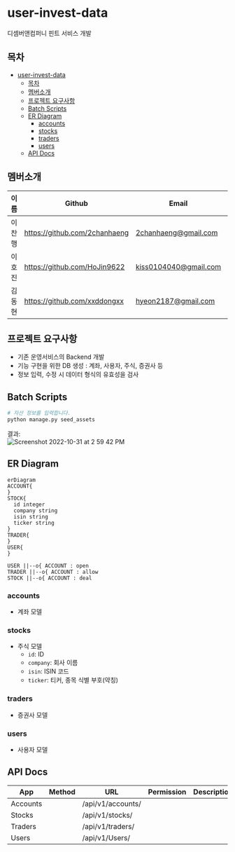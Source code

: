# user-invest-data

디셈버앤컴퍼니 핀트 서비스 개발

## 목차

- [user-invest-data](#user-invest-data)
  - [목차](#목차)
  - [멤버소개](#멤버소개)
  - [프로젝트 요구사항](#프로젝트-요구사항)
  - [Batch Scripts](#batch-scripts)
  - [ER Diagram](#er-diagram)
    - [accounts](#accounts)
    - [stocks](#stocks)
    - [traders](#traders)
    - [users](#users)
  - [API Docs](#api-docs)

## 멤버소개

| 이름   | Github                        | Email                 | Blog                        |
| ------ | ----------------------------- | --------------------- | --------------------------- |
| 이찬행 | https://github.com/2chanhaeng | 2chanhaeng@gmail.com  | https://chomu.dev/          |
| 이호진 | https://github.com/HoJin9622  | kiss0104040@gmail.com | https://velog.io/@hojin9622 |
| 김동현 | https://github.com/xxddongxx  | hyeon2187@gmail.com   |                             |

## 프로젝트 요구사항

- 기존 운영서비스의 Backend 개발
- 기능 구현을 위한 DB 생성 : 계좌, 사용자, 주식, 증권사 등
- 정보 입력, 수정 시 데이터 형식의 유효성을 검사

## Batch Scripts

```bash
# 자산 정보를 입력합니다.
python manage.py seed_assets
```

결과:<br />
![Screenshot 2022-10-31 at 2 59 42 PM](https://user-images.githubusercontent.com/57439651/198941620-70b41c85-bd3f-4e89-b68a-5961799ee814.png)


## ER Diagram

```mermaid
erDiagram
ACCOUNT{
}
STOCK{
  id integer
  company string
  isin string
  ticker string
}
TRADER{
}
USER{
}

USER ||--o{ ACCOUNT : open
TRADER ||--o{ ACCOUNT : allow
STOCK ||--o{ ACCOUNT : deal
```

### accounts

- 계좌 모델

### stocks

- 주식 모델
  - `id`: ID
  - `company`: 회사 이름
  - `isin`: ISIN 코드
  - `ticker`: 티커, 종목 식별 부호(약칭)

### traders

- 증권사 모델

### users

- 사용자 모델

## API Docs

<table>
  <thead>
    <tr>
      <th>App</th>
      <th>Method</th>
      <th>URL</th>
      <th>Permission</th>
      <th>Description</th>
    </tr>
  </thead>
  <tbody>
    <tr>
      <td rowspan=1>Accounts</td>
      <td></td>
      <td rowspan=1>/api/v1/accounts/</td>
      <td></td>
      <td></td>
    </tr>
    <tr>
      <td rowspan=1>Stocks</td>
      <td></td>
      <td rowspan=1>/api/v1/stocks/</td>
      <td></td>
      <td></td>
    </tr>
    <tr>
      <td rowspan=1>Traders</td>
      <td></td>
      <td rowspan=1>/api/v1/traders/</td>
      <td></td>
      <td></td>
    </tr>
    <tr>
      <td rowspan=1>Users</td>
      <td></td>
      <td rowspan=1>/api/v1/Users/</td>
      <td></td>
      <td></td>
    </tr>
  </tbody>
</table>
